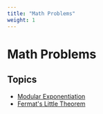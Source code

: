 ```yaml
---
title: "Math Problems"
weight: 1
---
```


# Math Problems

## Topics
- [Modular Exponentiation](modular-exponentiation/)
- [Fermat's Little Theorem](fermats-little-theorem/)
